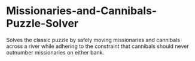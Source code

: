 # Missionaries-and-Cannibals-Puzzle-Solver
Solves the classic puzzle by safely moving missionaries and cannibals across a river while adhering to the constraint that cannibals should never outnumber missionaries on either bank.
